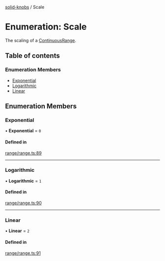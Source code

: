 [solid-knobs](../README.md) / Scale

# Enumeration: Scale

The scaling of a [ContinuousRange](../interfaces/ContinuousRange.md).

## Table of contents

### Enumeration Members

- [Exponential](Scale.md#exponential)
- [Logarithmic](Scale.md#logarithmic)
- [Linear](Scale.md#linear)

## Enumeration Members

### Exponential

• **Exponential** = ``0``

#### Defined in

[range/range.ts:89](https://github.com/tahti-studio/solid-parameter-controls/blob/26827f6/src/range/range.ts#L89)

___

### Logarithmic

• **Logarithmic** = ``1``

#### Defined in

[range/range.ts:90](https://github.com/tahti-studio/solid-parameter-controls/blob/26827f6/src/range/range.ts#L90)

___

### Linear

• **Linear** = ``2``

#### Defined in

[range/range.ts:91](https://github.com/tahti-studio/solid-parameter-controls/blob/26827f6/src/range/range.ts#L91)
